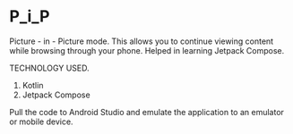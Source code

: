 # P_i_P
Picture - in - Picture mode. This allows you to continue viewing content while browsing through your phone. Helped in learning Jetpack Compose.

TECHNOLOGY USED.
1. Kotlin
2. Jetpack Compose

Pull the code to Android Studio and emulate the application to an emulator or mobile device.
